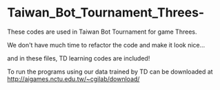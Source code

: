 Taiwan_Bot_Tournament_Threes-
=============================

These codes are used in Taiwan Bot Tournament for game Threes.

We don't have much time to refactor the code and make it look nice...

and in these files, TD learning codes are included!

To run the programs using our data trained by TD can be downloaded at http://aigames.nctu.edu.tw/~cgilab/download/
